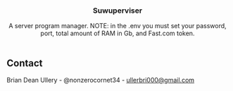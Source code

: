 <div align="center">
  <h3 align="center">Suwuperviser</h3>
  <p align="center">
    A server program manager. NOTE: in the .env you must set your password, port, total amount of RAM in Gb, and Fast.com token.
    <br />
    <br/>
  </p>
</div>

## Contact

Brian Dean Ullery - @nonzerocornet34 - [ullerbri000@gmail.com](mailto:ullerbri000@gmail.com)
